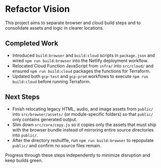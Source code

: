 # Refactor Vision

This project aims to separate browser and cloud build steps and to consolidate assets and logic in clearer locations.

## Completed Work
- Introduced `build:browser` and `build:cloud` scripts in `package.json` and wired `npm run build:browser` into the Netlify deployment workflow.
- Relocated Cloud Function JavaScript from `infra/` into `src/cloud/` and ensured `npm run build:cloud` packages the functions for Terraform.
- Updated both `gcp-test` and `gcp-prod` workflows to execute `npm run build:cloud` before running Terraform.

## Next Steps
- Finish relocating legacy HTML, audio, and image assets from `public/` into `src/browser/assets/` (or module-specific folders) so that `public/` only contains generated output.
- Slim down `src/core/copy.js` so it copies only the assets that must ship with the browser bundle instead of mirroring entire source directories into `public/`.
- After the directory reshuffle, run `npm run build:browser` to repopulate `public/` and confirm no source files remain.

Progress through these steps independently to minimize disruption and keep builds green.
